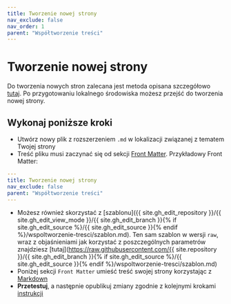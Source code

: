 ```yaml
---
title: Tworzenie nowej strony
nav_exclude: false
nav_order: 1
parent: "Współtworzenie treści"
---
```

# Tworzenie nowej strony

Do tworzenia nowych stron zalecana jest metoda opisana szczegółowo [tutaj](../CONTRIBUTING#metoda-alternatywna). Po przygotowaniu lokalnego środowiska możesz przejść do tworzenia nowej strony.

## Wykonaj poniższe kroki
* Utwórz nowy plik z rozszerzeniem `.md` w lokalizacji związanej z tematem Twojej strony
* Treść pliku musi zaczynać się od sekcji [Front Matter](https://jekyllrb.com/docs/front-matter/). Przykładowy Front Matter:

```yaml
---
title: Tworzenie nowej strony
nav_exclude: false
parent: "Współtworzenie treści"
---
```

* Możesz również skorzystać z [szablonu]({{ site.gh_edit_repository }}/{{ site.gh_edit_view_mode }}/{{ site.gh_edit_branch }}{% if site.gh_edit_source %}/{{ site.gh_edit_source }}{% endif %}/wspoltworzenie-tresci/szablon.md). Ten sam szablon w wersji `raw`, wraz z objaśnieniami jak korzystać z poszczególnych parametrów znajdziesz [tutaj](https://raw.githubusercontent.com/{{ site.repository }}/{{ site.gh_edit_branch }}{% if site.gh_edit_source %}/{{ site.gh_edit_source }}{% endif %}/wspoltworzenie-tresci/szablon.md)
* Poniżej sekcji `Front Matter` umieść treść swojej strony korzystając z [Markdown](https://guides.github.com/features/mastering-markdown/#examples)
* **Przetestuj**, a następnie opublikuj zmiany zgodnie z kolejnymi krokami [instrukcji](../CONTRIBUTING#wprowadzanie-zmian)

